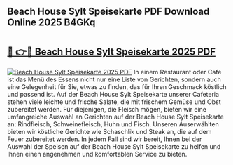 ## Beach House Sylt Speisekarte PDF Download Online 2025 B4GKq

# <h2><a href="http://gc5hhp.nevu.top/?p=Beach+House+Sylt+Speisekarte">🔗 👉🔴 Beach House Sylt Speisekarte 2025 PDF</a></h2>

[![Beach House Sylt Speisekarte 2025 PDF](https://i.imgur.com/dBaPXMq.png)](http://gc5hhp.nevu.top/?p=Beach+House+Sylt+Speisekarte)
In einem Restaurant oder Café ist das Menü des Essens nicht nur eine Liste von Gerichten, sondern auch eine Gelegenheit für Sie, etwas zu finden, das für Ihren Geschmack köstlich und passend ist. Auf der Beach House Sylt Speisekarte unserer Cafeteria stehen viele leichte und frische Salate, die mit frischem Gemüse und Obst zubereitet werden. Für diejenigen, die Fleisch mögen, bieten wir eine umfangreiche Auswahl an Gerichten auf der Beach House Sylt Speisekarte an: Rindfleisch, Schweinefleisch, Huhn und Fisch. Unseren Auserwählten bieten wir köstliche Gerichte wie Schaschlik und Steak an, die auf dem Feuer zubereitet werden. In jedem Fall sind wir bereit, Ihnen bei der Auswahl der Speisen auf der Beach House Sylt Speisekarte zu helfen und Ihnen einen angenehmen und komfortablen Service zu bieten.
